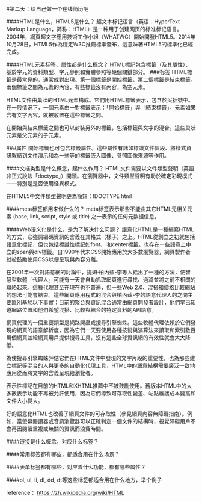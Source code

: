 #第二天：给自己做一个在线简历吧


####HTML是什么，HTML5是什么？
超文本标记语言（英语：HyperText Markup Language，简称：HTML）是一种用于创建网页的标准标记语言。
2004年，網頁超文字應用技術工作小組（WHATWG）開始開發HTML5。2014年10月28日，HTML5作為穩定W3C推薦標準發布，這意味著HTML5的標準化已經完成。

####HTML元素标签、属性都是什么概念？
HTML標記包含標籤（及其屬性）、基於字元的資料類型、字元參照和實體參照等幾個關鍵部分。
###标签
HTML標籤是最常見的，通常成對出現。第一個標籤是開始標籤，第二個標籤是結束標籤。兩個標籤之間為元素的內容，有些標籤沒有內容，為空元素。

HTML文件由巢狀的HTML元素構成。它們用HTML標籤表示，包含於尖括號中。在一般情況下，一個元素由一對標籤表示：「開始標籤」與「結束標籤」。元素如果含有文字內容，就被放置在這些標籤之間。

在開始與結束標籤之間也可以封裝另外的標籤，包括標籤與文字的混合。這些巢狀元素是父元素的子元素。

###属性
開始標籤也可包含標籤屬性。這些屬性有諸如標識文件區段、將樣式資訊繫結到文件演示和為一些等的標籤嵌入圖像、參照圖像來源等作用。

####文档类型是什么概念，起什么作用？
HTML文件需要以文件類型聲明（英語非正式說法「doctype」）開頭。在瀏覽器中，文件類型聲明有助於確定彩現模式——特別是是否使用怪異模式。

在HTML5中文件類型聲明更為簡短：!DOCTYPE html

####meta标签都用来做什么的？
meta标签表示那些不能由其它HTML元相关元素 (base, link, script, style 或 title) 之一表示的任何元数据信息。

####Web语义化是什么，是为了解决什么问题？
語意化HTML是一種編寫HTML的方式，它強調編碼資訊的含義在其格式（樣子）之上。HTML從創立之初就包括語意化標記，但也包括標識性標記如font、i和center標籤。也存在一些語意上中立的span與div標籤。自1990年代末CSS開始應用於大多數瀏覽器，網頁製作者就被鼓勵使用CSS以便呈現與內容分離。

在2001年一次對語意網的討論中，提姆·柏內茲-李等人給出了一種的方法，使智慧型軟體「代理人」可能有一天會自動抓取網頁進行尋找、過濾並將之前不相關的聯絡起來。這種代理甚至在現在也不普遍，但一些Web 2.0、混搭和價格比較網站的想法可能會結束。這些網頁應用程式的混合與柏內茲-李的語意代理人的之間主要區別基於以下事實：目前的聚合與資訊混合通常由網頁開發者設計，他們早已知道網路位置和他們希望混搭、比較與結合的特定資料的API語意。

網頁代理的一個重要類型是網路爬蟲或搜尋引擎蜘蛛。這些軟體代理依賴於它們發現的網頁的語意解析度，因為它們一天要使用各種技術與演算法來讀取和索引數百萬個網頁並給網頁用戶提供搜尋工具，沒有這些全球資訊網的有效性就會大大降低。

為使搜尋引擎蜘蛛評估它們在HTML文件中發現的文字片段的重要性，也為那些建立標記等混合的人與更多的自動化代理工具，HTML中的語意結構需要廣泛一致地應用從而將文字的含義呈現給瀏覽者。

表示性標記在目前的HTML和XHTML推薦中不被鼓勵使用。舊版本HTML中的大多數表示功能不再被允許使用，因為它們導致可存取性變差、站點維護成本變高和文件大小變大。

好的語意化HTML也改善了網頁文件的可存取性（參見網頁內容無障礙指南）。例如，當螢幕閱讀器或音訊瀏覽器可以正確判定一個文件的結構時，視覺障礙用戶不會再因閱讀重複或無關的資訊而浪費時間。

####链接是什么概念，对应什么标签？


####常用标签都有哪些，都适合用在什么场景？


####表单标签都有哪些，对应着什么功能，都有哪些属性？


####ol, ul, li, dl, dd, dt等这些标签都适合用在什么地方，举个例子


reference：
https://zh.wikipedia.org/wiki/HTML